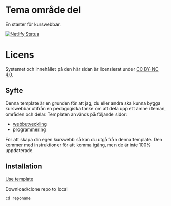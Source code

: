 # Tema område del

En starter för kurswebbar.

[![Netlify Status](https://api.netlify.com/api/v1/badges/cc1f0004-20d2-47c2-bfc3-48086c7be408/deploy-status)](https://app.netlify.com/sites/silly-bhaskara-09612e/deploys)

# Licens

Systemet och innehållet på den här sidan är licensierat under [CC BY-NC 4.0](https://creativecommons.org/licenses/by-nc/4.0/).

## Syfte

Denna template är en grunden för att jag, du eller andra ska kunna bygga kurswebbar utifrån en pedagogiska tanke om att dela upp ett ämne i teman, områden och delar.
Templaten används på följande sidor:

-   [webbutveckling](https://github.com/jensnti/tod-webbutveckling)
-   [programmering](https://github.com/jensnti/tod-programmering)

För att skapa din egen kurswebb så kan du utgå från denna template. Den kommer med instruktioner för att komma igång, men de är inte 100% uppdaterade.

## Installation

[Use template](https://github.com/jensnti/tod/generate)

Download/clone repo to local

`cd reponame`
